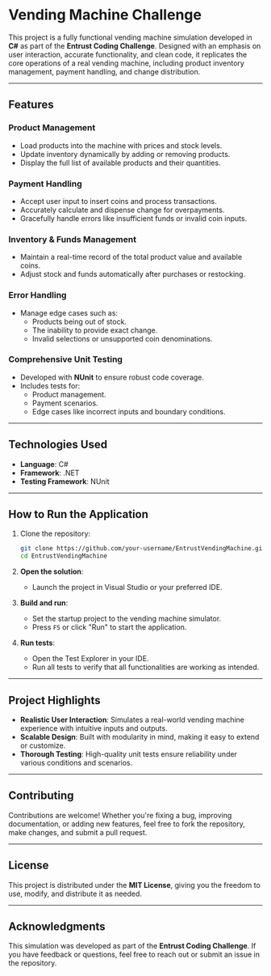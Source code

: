 # Vending Machine Challenge

This project is a fully functional vending machine simulation developed in **C#** as part of the **Entrust Coding Challenge**. Designed with an emphasis on user interaction, accurate functionality, and clean code, it replicates the core operations of a real vending machine, including product inventory management, payment handling, and change distribution.

---

## Features

### Product Management
- Load products into the machine with prices and stock levels.
- Update inventory dynamically by adding or removing products.
- Display the full list of available products and their quantities.

### Payment Handling
- Accept user input to insert coins and process transactions.
- Accurately calculate and dispense change for overpayments.
- Gracefully handle errors like insufficient funds or invalid coin inputs.

### Inventory & Funds Management
- Maintain a real-time record of the total product value and available coins.
- Adjust stock and funds automatically after purchases or restocking.

### Error Handling
- Manage edge cases such as:
  - Products being out of stock.
  - The inability to provide exact change.
  - Invalid selections or unsupported coin denominations.

### Comprehensive Unit Testing
- Developed with **NUnit** to ensure robust code coverage.
- Includes tests for:
  - Product management.
  - Payment scenarios.
  - Edge cases like incorrect inputs and boundary conditions.

---

## Technologies Used
- **Language**: C#
- **Framework**: .NET
- **Testing Framework**: NUnit

---

## How to Run the Application

1. Clone the repository:
   ```bash
   git clone https://github.com/your-username/EntrustVendingMachine.git
   cd EntrustVendingMachine

2. **Open the solution**:  
   - Launch the project in Visual Studio or your preferred IDE.

3. **Build and run**:  
   - Set the startup project to the vending machine simulator.  
   - Press `F5` or click "Run" to start the application.

4. **Run tests**:  
   - Open the Test Explorer in your IDE.  
   - Run all tests to verify that all functionalities are working as intended.

---

## Project Highlights

- **Realistic User Interaction**: Simulates a real-world vending machine experience with intuitive inputs and outputs.  
- **Scalable Design**: Built with modularity in mind, making it easy to extend or customize.  
- **Thorough Testing**: High-quality unit tests ensure reliability under various conditions and scenarios.  

---

## Contributing

Contributions are welcome! Whether you're fixing a bug, improving documentation, or adding new features, feel free to fork the repository, make changes, and submit a pull request.

---

## License

This project is distributed under the **MIT License**, giving you the freedom to use, modify, and distribute it as needed.

---

## Acknowledgments

This simulation was developed as part of the **Entrust Coding Challenge**. If you have feedback or questions, feel free to reach out or submit an issue in the repository.
